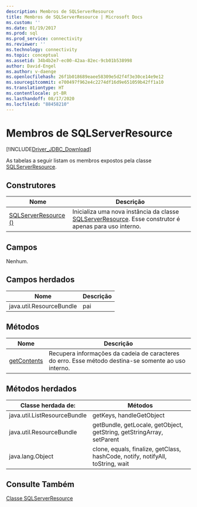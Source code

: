 ```yaml
---
description: Membros de SQLServerResource
title: Membros de SQLServerResource | Microsoft Docs
ms.custom: ''
ms.date: 01/19/2017
ms.prod: sql
ms.prod_service: connectivity
ms.reviewer: ''
ms.technology: connectivity
ms.topic: conceptual
ms.assetid: 34b4b2e7-ec00-42aa-82ec-9cb01b538998
author: David-Engel
ms.author: v-daenge
ms.openlocfilehash: 26f1b018689eaee58309e5d2f4f3e30ce14e9e12
ms.sourcegitcommit: e700497f962e4c2274df16d9e651059b42ff1a10
ms.translationtype: HT
ms.contentlocale: pt-BR
ms.lasthandoff: 08/17/2020
ms.locfileid: "88458210"
---
```

# <a name="sqlserverresource-members"></a>Membros de SQLServerResource
[!INCLUDE[Driver_JDBC_Download](../../../includes/driver_jdbc_download.md)]

  As tabelas a seguir listam os membros expostos pela classe [SQLServerResource](../../../connect/jdbc/reference/sqlserverresource-class.md).  
  
## <a name="constructors"></a>Construtores  
  
|Nome|Descrição|  
|----------|-----------------|  
|[SQLServerResource ()](../../../connect/jdbc/reference/sqlserverresource-constructor.md)|Inicializa uma nova instância da classe [SQLServerResource](../../../connect/jdbc/reference/sqlserverresource-class.md). Esse construtor é apenas para uso interno.|  
  
## <a name="fields"></a>Campos  
 Nenhum.  
  
## <a name="inherited-fields"></a>Campos herdados  
  
|Nome|Descrição|  
|----------|-----------------|  
|java.util.ResourceBundle|pai|  
  
## <a name="methods"></a>Métodos  
  
|Nome|Descrição|  
|----------|-----------------|  
|[getContents](../../../connect/jdbc/reference/getcontents-method-sqlserverresource.md)|Recupera informações da cadeia de caracteres do erro. Esse método destina-se somente ao uso interno.|  
  
## <a name="inherited-methods"></a>Métodos herdados  
  
|Classe herdada de:|Métodos|  
|---------------------------|-------------|  
|java.util.ListResourceBundle|getKeys, handleGetObject|  
|java.util.ResourceBundle|getBundle, getLocale, getObject, getString, getStringArray, setParent|  
|java.lang.Object|clone, equals, finalize, getClass, hashCode, notify, notifyAll, toString, wait|  
  
## <a name="see-also"></a>Consulte Também  
 [Classe SQLServerResource](../../../connect/jdbc/reference/sqlserverresource-class.md)  
  
  

